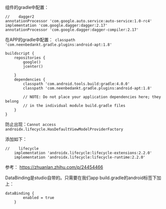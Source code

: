 



组件的gradle中配置：

```
//    dagger2
annotationProcessor 'com.google.auto.service:auto-service:1.0-rc4'
implementation 'com.google.dagger:dagger:2.17'
annotationProcessor 'com.google.dagger:dagger-compiler:2.17'
```

在APP的gradle中配置：` classpath 'com.neenbedankt.gradle.plugins:android-apt:1.8'`

```
buildscript {
    repositories {
        google()
        jcenter()
        
    }
    dependencies {
        classpath 'com.android.tools.build:gradle:4.0.0'
        classpath 'com.neenbedankt.gradle.plugins:android-apt:1.8'

        // NOTE: Do not place your application dependencies here; they belong
        // in the individual module build.gradle files
    }
}
```



防止出现：`Cannot access androidx.lifecycle.HasDefaultViewModelProviderFactory`

添加如下：

```
//    lifecycle
    implementation 'androidx.lifecycle:lifecycle-extensions:2.2.0'
    implementation 'androidx.lifecycle:lifecycle-runtime:2.2.0'
```



参考： https://zhuanlan.zhihu.com/p/24454466



DataBinding是studio自带的。只需要在我们app build.gradle的android标签下加上：

```
dataBinding {
        enabled = true
    }
```





















